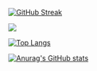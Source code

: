 [![GitHub Streak](https://github-readme-streak-stats.herokuapp.com/?user=taklamakah&theme=dark)](https://git.io/streak-stats)


![](https://github-profile-summary-cards.vercel.app/api/cards/profile-details?username=taklamakah&theme=solarized_dark)

<!-- ![](https://github-profile-summary-cards.vercel.app/api/cards/most-commit-language?username=taklamakah&theme=solarized_dark) -->

<!-- ![](https://github-profile-summary-cards.vercel.app/api/cards/repos-per-language?username=taklamakah&theme=solarized_dark) -->

<!-- ![](https://github-profile-summary-cards.vercel.app/api/cards/stats?username=taklamakah&theme=solarized_dark) -->

<!-- ![](https://github-profile-summary-cards.vercel.app/api/cards/productive-time?username=taklamakah&theme=solarized_dark) -->

<!---Для компактной версии-->
[![Top Langs](https://github-readme-stats.vercel.app/api/top-langs/?username=taklamakah&layout=compact)](https://github.com/anuraghazra/github-readme-stats)


[![Anurag's GitHub stats](https://github-readme-stats.vercel.app/api?username=taklamakah&show_icons=true&theme=tokyonight)](https://github.com/anuraghazra/github-readme-stats)

